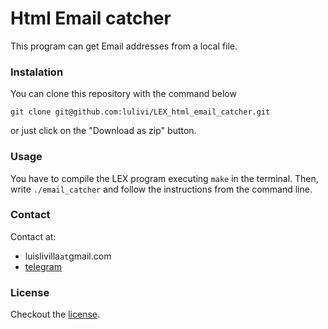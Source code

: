 # Html Email catcher

This program can get Email addresses from a local file.

### Instalation

You can clone this repository with the command below
```
git clone git@github.com:lulivi/LEX_html_email_catcher.git
```
or just click on the "Download as zip" button.

### Usage

You have to compile the LEX program executing `make` in the terminal.
Then, write `./email_catcher` and follow the instructions from the command line.


### Contact
Contact at:
 - luislivilla`at`gmail.com
 - [telegram](http://t.me/luvo0)

### License
Checkout the [license](https://github.com/lulivi/LEX_html_email_catcher/blob/master/LICENSE).
